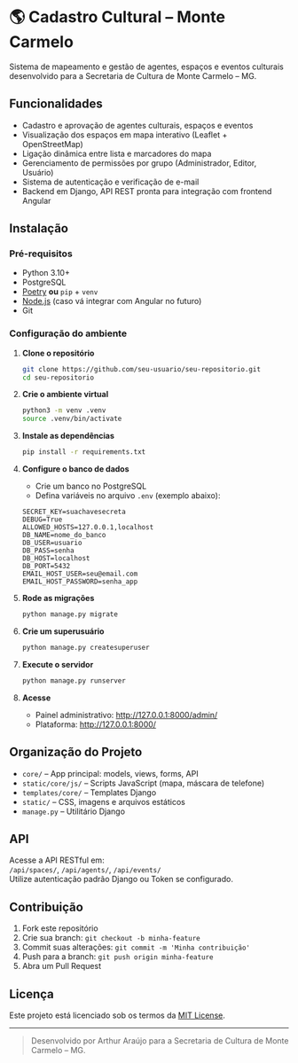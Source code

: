# 🌎 Cadastro Cultural – Monte Carmelo

Sistema de mapeamento e gestão de agentes, espaços e eventos culturais desenvolvido para a Secretaria de Cultura de Monte Carmelo – MG.

## Funcionalidades

- Cadastro e aprovação de agentes culturais, espaços e eventos
- Visualização dos espaços em mapa interativo (Leaflet + OpenStreetMap)
- Ligação dinâmica entre lista e marcadores do mapa
- Gerenciamento de permissões por grupo (Administrador, Editor, Usuário)
- Sistema de autenticação e verificação de e-mail
- Backend em Django, API REST pronta para integração com frontend Angular

## Instalação

### Pré-requisitos

- Python 3.10+
- PostgreSQL
- [Poetry](https://python-poetry.org/) **ou** `pip` + `venv`
- [Node.js](https://nodejs.org/) (caso vá integrar com Angular no futuro)
- Git

### Configuração do ambiente

1. **Clone o repositório**

    ```bash
    git clone https://github.com/seu-usuario/seu-repositorio.git
    cd seu-repositorio
    ```

2. **Crie o ambiente virtual**

    ```bash
    python3 -m venv .venv
    source .venv/bin/activate
    ```

3. **Instale as dependências**

    ```bash
    pip install -r requirements.txt
    ```

4. **Configure o banco de dados**

    - Crie um banco no PostgreSQL
    - Defina variáveis no arquivo `.env` (exemplo abaixo):

    ```
    SECRET_KEY=suachavesecreta
    DEBUG=True
    ALLOWED_HOSTS=127.0.0.1,localhost
    DB_NAME=nome_do_banco
    DB_USER=usuario
    DB_PASS=senha
    DB_HOST=localhost
    DB_PORT=5432
    EMAIL_HOST_USER=seu@email.com
    EMAIL_HOST_PASSWORD=senha_app
    ```

5. **Rode as migrações**

    ```bash
    python manage.py migrate
    ```

6. **Crie um superusuário**

    ```bash
    python manage.py createsuperuser
    ```

7. **Execute o servidor**

    ```bash
    python manage.py runserver
    ```

8. **Acesse**

    - Painel administrativo: http://127.0.0.1:8000/admin/
    - Plataforma: http://127.0.0.1:8000/

## Organização do Projeto

- `core/` – App principal: models, views, forms, API
- `static/core/js/` – Scripts JavaScript (mapa, máscara de telefone)
- `templates/core/` – Templates Django
- `static/` – CSS, imagens e arquivos estáticos
- `manage.py` – Utilitário Django

## API

Acesse a API RESTful em:  
`/api/spaces/`, `/api/agents/`, `/api/events/`  
Utilize autenticação padrão Django ou Token se configurado.

## Contribuição

1. Fork este repositório
2. Crie sua branch: `git checkout -b minha-feature`
3. Commit suas alterações: `git commit -m 'Minha contribuição'`
4. Push para a branch: `git push origin minha-feature`
5. Abra um Pull Request

## Licença

Este projeto está licenciado sob os termos da [MIT License](LICENSE).

---

> Desenvolvido por Arthur Araújo para a Secretaria de Cultura de Monte Carmelo – MG.
